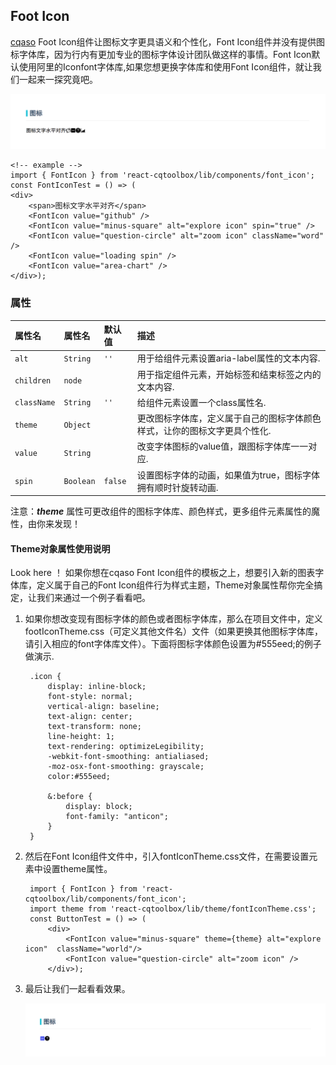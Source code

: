 ## Foot Icon

[cqaso](http://cqaso.com/) Foot Icon组件让图标文字更具语义和个性化，Font Icon组件并没有提供图标字体库，因为行内有更加专业的图标字体设计团队做这样的事情。Font Icon默认使用阿里的Iconfont字体库,如果您想更换字体库和使用Font Icon组件，就让我们一起来一探究竟吧。

![Button img](../../src/image/fontIcon.png)

	<!-- example -->
	import { FontIcon } from 'react-cqtoolbox/lib/components/font_icon';
	const FontIconTest = () => (
	<div>
    	<span>图标文字水平对齐</span>
    	<FontIcon value="github" />
    	<FontIcon value="minus-square" alt="explore icon" spin="true" />
    	<FontIcon value="question-circle" alt="zoom icon" className="word" />
    	<FontIcon value="loading spin" />
    	<FontIcon value="area-chart" />
	</div>);

### 属性

| 属性名             | 属性名                 | 默认值       | 描述|
|:------------------|:----------------------|:------------|:------------------|
| `alt`             | `String`              | `''`        | 用于给<FontIcon/>组件元素设置aria-label属性的文本内容.|
| `children`        | `node`                |             | 用于指定<FontIcon/>组件元素，开始标签和结束标签之内的文本内容.|
| `className`       | `String`              | `''`        | 给<FontIcon/>组件元素设置一个class属性名.|
| `theme`           | `Object`              |             | 更改图标字体库，定义属于自己的图标字体颜色样式，让你的图标文字更具个性化.|
| `value`           | `String`              |             | 改变字体图标的value值，跟图标字体库一一对应. |
| `spin`            | `Boolean`             | `false`     | 设置图标字体的动画，如果值为true，图标字体拥有顺时针旋转动画. |

注意：***theme*** 属性可更改<FontIcon/>组件的图标字体库、颜色样式，更多<FontIcon/>组件元素属性的魔性，由你来发现！


#### Theme对象属性使用说明
Look here ！ 如果你想在cqaso Font Icon组件的模板之上，想要引入新的图表字体库，定义属于自己的Font Icon组件行为样式主题，Theme对象属性帮你完全搞定，让我们来通过一个例子看看吧。

<!--example-->
1. 如果你想改变现有图标字体的颜色或者图标字体库，那么在项目文件中，定义footIconTheme.css（可定义其他文件名）文件（如果更换其他图标字体库，请引入相应的font字体库文件）。下面将图标字体颜色设置为#555eed;的例子做演示.
	<!--footIconTheme.css部分内容（覆盖react-cqtoolbox/lib/components/font_icon/theme.css文件内容）-->

		.icon {
    		display: inline-block;
    		font-style: normal;
    		vertical-align: baseline;
    		text-align: center;
    		text-transform: none;
    		line-height: 1;
    		text-rendering: optimizeLegibility;
    		-webkit-font-smoothing: antialiased;
    		-moz-osx-font-smoothing: grayscale;
    		color:#555eed;

    		&:before {
        		display: block;
        		font-family: "anticon";
    		}
    	}

2. 然后在Font Icon组件文件中，引入fontIconTheme.css文件，在需要设置<FontIcon/>元素中设置theme属性。

	<!--设置theme属性的例子-->

		import { FontIcon } from 'react-cqtoolbox/lib/components/font_icon';
		import theme from 'react-cqtoolbox/lib/theme/fontIconTheme.css';
		const ButtonTest = () => (
			<div>
				<FontIcon value="minus-square" theme={theme} alt="explore icon"  className="world"/>
    			<FontIcon value="question-circle" alt="zoom icon" />
			</div>);
3. 最后让我们一起看看效果。

	![Button img](../../src/image/fontIconTheme.png)
